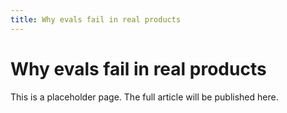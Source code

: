 ```yaml
---
title: Why evals fail in real products
---
```


# Why evals fail in real products

This is a placeholder page. The full article will be published here.
